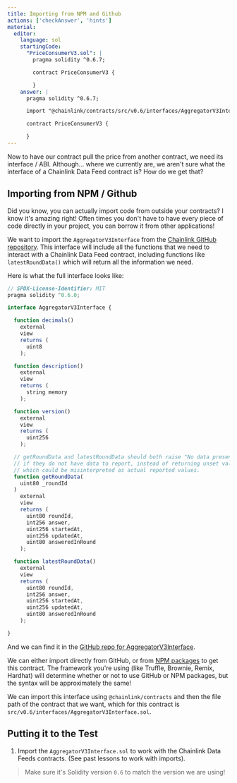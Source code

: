 ```yaml
---
title: Importing from NPM and Github
actions: ['checkAnswer', 'hints']
material:
  editor:
    language: sol
    startingCode:
      "PriceConsumerV3.sol": |
        pragma solidity ^0.6.7;

        contract PriceConsumerV3 {

        }
    answer: |
      pragma solidity ^0.6.7;

      import "@chainlink/contracts/src/v0.6/interfaces/AggregatorV3Interface.sol";

      contract PriceConsumerV3 {

      }
---
```


Now to have our contract pull the price from another contract, we need its interface / ABI. Although... where we currently are, we aren't sure what the interface of a Chainlink Data Feed contract is? How do we get that? 

## Importing from NPM / Github

Did you know, you can actually import code from outside your contracts? I know it's amazing right! Often times you don't have to have every piece of code directly in your project, you can borrow it from other applications!

We want to import the `AggregatorV3Interface` from the <a href="https://github.com/smartcontractkit/chainlink" target=_new>Chainlink GitHub repository</a>. This interface will include all the functions that we need to interact with a Chainlink Data Feed contract, including functions like `latestRoundData()` which will return all the information we need. 

Here is what the full interface looks like: 
```javascript
// SPDX-License-Identifier: MIT
pragma solidity ^0.6.0;

interface AggregatorV3Interface {

  function decimals()
    external
    view
    returns (
      uint8
    );

  function description()
    external
    view
    returns (
      string memory
    );

  function version()
    external
    view
    returns (
      uint256
    );

  // getRoundData and latestRoundData should both raise "No data present"
  // if they do not have data to report, instead of returning unset values
  // which could be misinterpreted as actual reported values.
  function getRoundData(
    uint80 _roundId
  )
    external
    view
    returns (
      uint80 roundId,
      int256 answer,
      uint256 startedAt,
      uint256 updatedAt,
      uint80 answeredInRound
    );

  function latestRoundData()
    external
    view
    returns (
      uint80 roundId,
      int256 answer,
      uint256 startedAt,
      uint256 updatedAt,
      uint80 answeredInRound
    );

}
```
And we can find it in the <a href="https://github.com/smartcontractkit/chainlink/blob/master/contracts/src/v0.6/interfaces/AggregatorV3Interface.sol" target=_new>GitHub repo for AggregatorV3Interface</a>.

We can either import directly from GitHub, or from <a href="https://www.npmjs.com/package/@chainlink/contracts" target=_new>NPM packages</a> to get this contract. The framework you're using (like Truffle, Brownie, Remix, Hardhat) will determine whether or not to use GitHub or NPM packages, but the syntax will be approximately the same!

We can import this interface using `@chainlink/contracts` and then the file path of the contract that we want, which for this contract is `src/v0.6/interfaces/AggregatorV3Interface.sol`. 

## Putting it to the Test

1. Import the `AggregatorV3Interface.sol` to work with the Chainlink Data Feeds contracts. (See past lessons to work with imports).

> Make sure it's Solidity version `0.6` to match the version we are using! 
